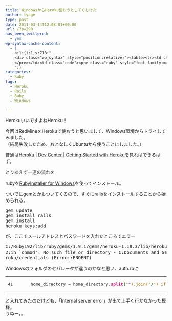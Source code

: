 ```yaml
---
title: WindowsからHeroku使おうとしてくじけた
author: tyage
type: post
date: 2011-03-14T12:08:01+00:00
url: /?p=290
has_been_twittered:
  - yes
wp-syntax-cache-content:
  - |
    a:1:{i:1;s:718:"
    <div class="wp_syntax" style="position:relative;"><table><tr><td class="line_numbers"><pre>41
    </pre></td><td class="code"><pre class="ruby" style="font-family:monospace;">	  home_directory = home_directory.<span style="color:#CC0066; font-weight:bold;">split</span><span style="color:#006600; font-weight:bold;">&#40;</span><span style="color:#996600;">&quot;<span style="color:#000099;">&quot;</span>).join(&quot;</span><span style="color:#006600; font-weight:bold;">/</span><span style="color:#996600;">&quot;) if !home_directory.nil?</span></pre></td></tr></table><p class="theCode" style="display:none;">	  home_directory = home_directory.split(&quot;&quot;).join(&quot;/&quot;) if !home_directory.nil?</p></div>
    ";}
categories:
  - Ruby
tags:
  - Heroku
  - Rails
  - Ruby
  - Windows

---
```

<p>HerokuいいですよねHeroku！</p>
<p>今回はRedMineをHerokuで使おうと思いまして、Windows環境からトライしてみました。<br />
（結局失敗したため、おとなしくUbuntuから使うことにしました。）</p>
<p>普通は<a href="http://devcenter.heroku.com/articles/quickstart">Heroku | Dev Center | Getting Started with Heroku</a>を見ればできるはず。</p>
<p>とりあえず一連の流れを</p>
<p>rubyを<a href="http://rubyinstaller.org/">RubyInstaller for Windows</a>を使ってインストール。</p>
<p>ついでにgemとかもついてくるので、すぐにrailsをインストールすることから始められる。</p>
<pre>
gem update
gem install rails
gem install
heroku keys:add
</pre>
<p>が、ここでメールアドレスとパスワードを入れたところでエラー</p>
<pre>
C:/Ruby192/lib/ruby/gems/1.9.1/gems/heroku-1.18.3/lib/heroku/commands/auth.rb:17
2:in `chmod': No such file or directory - C:Documents and Settingsユーザー名/.he
roku/credentials (Errno::ENOENT)
</pre>
<p>Windowsのフォルダのセパレータが違うのかなと思い、auth.rbに</p>

<div class="wp_syntax" style="position:relative;"><table><tr><td class="line_numbers"><pre>41
</pre></td><td class="code"><pre class="ruby" style="font-family:monospace;">	  home_directory = home_directory.<span style="color:#CC0066; font-weight:bold;">split</span><span style="color:#006600; font-weight:bold;">&#40;</span><span style="color:#996600;">&quot;<span style="color:#000099;">&quot;</span>).join(&quot;</span><span style="color:#006600; font-weight:bold;">/</span><span style="color:#996600;">&quot;) if !home_directory.nil?</span></pre></td></tr></table></div>

<p>と入れてみたのだけども、「Internal server error」が出て上手く行かなかった模様。<br />
うぬー。。</p>
